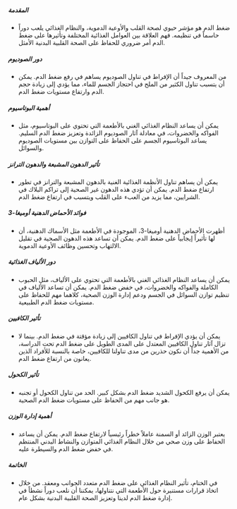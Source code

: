 ##### المقدمة
* ضغط الدم هو مؤشر حيوي لصحة القلب والأوعية الدموية، والنظام الغذائي يلعب دوراً حاسماً في تنظيمه. فهم العلاقة بين العوامل الغذائية المختلفة وتأثيرها على ضغط الدم أمر ضروري للحفاظ على الصحة القلبية البدنية الأمثل.

##### دور الصوديوم
* من المعروف جيداً أن الإفراط في تناول الصوديوم يساهم في رفع ضغط الدم. يمكن أن يتسبب تناول الكثير من الملح في احتجاز الجسم للماء، مما يؤدي إلى زيادة حجم الدم وارتفاع مستويات ضغط الدم.

##### أهمية البوتاسيوم
* يمكن أن يساعد النظام الغذائي الغني بالأطعمة التي تحتوي على البوتاسيوم، مثل الفواكه والخضروات، في معادلة آثار الصوديوم الزائدة وتعزيز ضغط الدم السليم. يساعد البوتاسيوم الجسم على الحفاظ على التوازن بين مستويات الصوديوم والسوائل.

##### تأثير الدهون المشبعة والدهون الترانز
* يمكن أن يساهم تناول الأنظمة الغذائية الغنية بالدهون المشبعة والترانز في تطور ارتفاع ضغط الدم. يمكن أن تؤدي هذه الدهون غير الصحية إلى تراكم البلاك في الشرايين، مما يزيد من العبء على القلب ويتسبب في ارتفاع ضغط الدم.

##### فوائد الأحماض الدهنية أوميغا-3
* أظهرت الأحماض الدهنية أوميغا-3، الموجودة في الأطعمة مثل الأسماك الدهنية، أن لها تأثيراً إيجابياً على ضغط الدم. يمكن أن تساعد هذه الدهون الصحية في تقليل الالتهاب وتحسين وظائف الأوعية الدموية.

##### دور الألياف الغذائية
* يمكن أن يساعد النظام الغذائي الغني بالأطعمة التي تحتوي على الألياف، مثل الحبوب الكاملة والفواكه والخضروات، في خفض ضغط الدم. يمكن أن تساعد الألياف في تنظيم توازن السوائل في الجسم ودعم إدارة الوزن الصحية، كلاهما مهم للحفاظ على مستويات ضغط الدم الطبيعية.

##### تأثير الكافيين
* يمكن أن يؤدي الإفراط في تناول الكافيين إلى زيادة مؤقتة في ضغط الدم. بينما لا تزال آثار تناول الكافيين المعتدل على المدى الطويل على ضغط الدم تحت الدراسة، من الأهمية جداً أن نكون حذرين من مدى تناولنا للكافيين، خاصة بالنسبة للأفراد الذين يعانون من ارتفاع ضغط الدم.

##### تأثير الكحول
* يمكن أن يرفع الكحول الشديد ضغط الدم بشكل كبير. الحد من تناول الكحول أو تجنبه هو جانب مهم من الحفاظ على مستويات ضغط الدم الصحية.

##### أهمية إدارة الوزن
* يعتبر الوزن الزائد أو السمنة عاملاً خطراً رئيسياً لارتفاع ضغط الدم. يمكن أن يساعد الحفاظ على وزن صحي من خلال النظام الغذائي المتوازن والنشاط البدني المنتظم في خفض ضغط الدم والسيطرة عليه.

##### الخاتمة
* في الختام، تأثير النظام الغذائي على ضغط الدم متعدد الجوانب ومعقد. من خلال اتخاذ قرارات مستنيرة حول الأطعمة التي نتناولها، يمكننا أن نلعب دوراً نشطاً في إدارة ضغط الدم لدينا وتعزيز الصحة القلبية البدنية بشكل عام.
